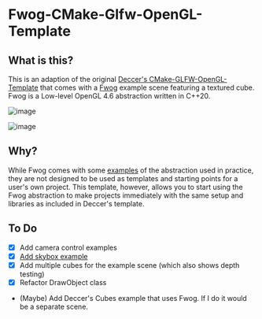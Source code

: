 # Fwog-CMake-Glfw-OpenGL-Template

## What is this?

This is an adaption of the original [Deccer's CMake-GLFW-OpenGL-Template](https://github.com/deccer/CMake-Glfw-OpenGL-Template) that comes with a [Fwog](https://github.com/JuanDiegoMontoya/Fwog) example scene featuring a textured cube. Fwog is a Low-level OpenGL 4.6 abstraction written in C++20.

![image](https://github.com/ClementineAccount/Fwog-CMake-Glfw-OpenGL-Template/assets/26779639/b3979187-e28a-4000-a5f3-09003cb1a70c)

![image](https://github.com/ClementineAccount/Fwog-CMake-Glfw-OpenGL-Template/assets/26779639/9dd37cd5-3100-44f9-b647-4a5e10d53d15)


## Why?

While Fwog comes with some [examples](https://github.com/JuanDiegoMontoya/Fwog/tree/main/example) of the abstraction used in practice, they are not designed to be used as templates and starting points for a user's own project. This template, however, allows you to start using the Fwog abstraction to make projects immediately with the same setup and libraries as included in Deccer's template.

## To Do

- [x] Add camera control examples
- [x]  [Add skybox example](https://github.com/ClementineAccount/Fwog-CMake-Glfw-OpenGL-Template/issues/2)
- [x] Add multiple cubes for the example scene (which also shows depth testing)
- [x] Refactor DrawObject class
- (Maybe) Add Deccer's Cubes example that uses Fwog. If I do it would be a separate scene.

